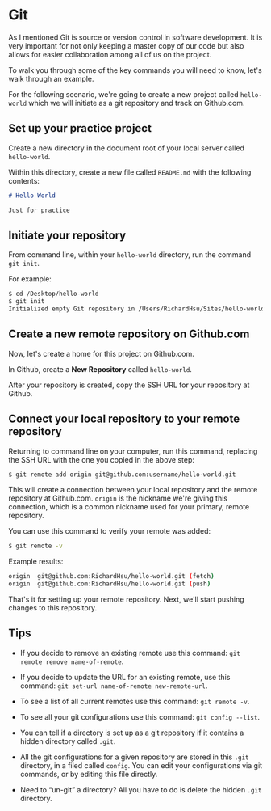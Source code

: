 # Git

As I mentioned Git is source or version control in software development. It is very important for not only keeping a master copy of our code but also allows for easier collaboration among all of us on the project.

To walk you through some of the key commands you will need to know, let's walk through an example.

For the following scenario, we're going to create a new project called `hello-world` which we will initiate as a git repository and track on Github.com.

## Set up your practice project

Create a new directory in the document root of your local server called `hello-world`.

Within this directory, create a new file called `README.md` with the following contents:

```markdown
# Hello World

Just for practice
```


## Initiate your repository

From command line, within your `hello-world` directory, run the command `git init`.

For example:

```bash
$ cd /Desktop/hello-world
$ git init
Initialized empty Git repository in /Users/RichardHsu/Sites/hello-world/.git/
```


## Create a new remote repository on Github.com

Now, let's create a home for this project on Github.com.

In Github, create a __New Repository__ called `hello-world`.

After your repository is created, copy the SSH URL for your repository at Github.

## Connect your local repository to your remote repository

Returning to command line on your computer, run this command, replacing the SSH URL with the one you copied in the above step:

```bash
$ git remote add origin git@github.com:username/hello-world.git
```

This will create a connection between your local repository and the remote repository at Github.com. `origin` is the nickname we're giving this connection, which is a common nickname used for your primary, remote repository.

You can use this command to verify your remote was added:

```bash
$ git remote -v
```

Example results:

```bash
origin	git@github.com:RichardHsu/hello-world.git (fetch)
origin	git@github.com:RichardHsu/hello-world.git (push)
```

That's it for setting up your remote repository. Next, we'll start pushing changes to this repository.


## Tips

* If you decide to remove an existing remote use this command: `git remote remove name-of-remote`.

* If you decide to update the URL for an existing remote, use this command: `git set-url name-of-remote new-remote-url`.

* To see a list of all current remotes use this command: `git remote -v`.

* To see all your git configurations use this command: `git config --list`.

* You can tell if a directory is set up as a git repository if it contains a hidden directory called `.git`.

* All the git configurations for a given repository are stored in this `.git` directory, in a filed called `config`. You can edit your configurations via git commands, or by editing this file directly.

* Need to &ldquo;un-git&rdquo; a directory? All you have to do is delete the hidden `.git` directory.
